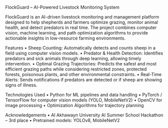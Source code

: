 

FlockGuard – AI-Powered Livestock Monitoring System

FlockGuard is an AI-driven livestock monitoring and management platform designed to help shepherds and farmers optimize grazing, monitor animal health, and detect predators in real time. The project combines computer vision, machine learning, and path optimization algorithms to provide actionable insights in low-resource farming environments.

Features
	•	Sheep Counting: Automatically detects and counts sheep in a field using computer vision models.
	•	Predator & Health Detection: Identifies predators and sick animals through deep learning, allowing timely intervention.
	•	Optimal Grazing Trajectories: Predicts the safest and most efficient grazing paths while considering restricted zones, protected forests, poisonous plants, and other environmental constraints.
	•	Real-Time Alerts: Sends notifications if predators are detected or if sheep are showing signs of illness.

Technologies Used
	•	Python for ML pipelines and data handling
	•	PyTorch / TensorFlow for computer vision models (YOLO, MobileNetV2)
	•	OpenCV for image processing
	•	Optimization Algorithms for trajectory planning


Acknowledgements
	•	Al Akhawayn University AI Summer School Hackathon – 3rd place
	•	Pretrained models: YOLOv8, MobileNetV2

